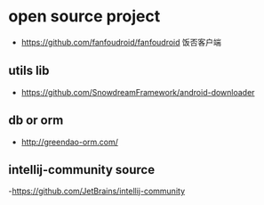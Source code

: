 # open source project

- https://github.com/fanfoudroid/fanfoudroid 饭否客户端

## utils lib

- https://github.com/SnowdreamFramework/android-downloader

## db or  orm 

- http://greendao-orm.com/

## intellij-community source

-https://github.com/JetBrains/intellij-community